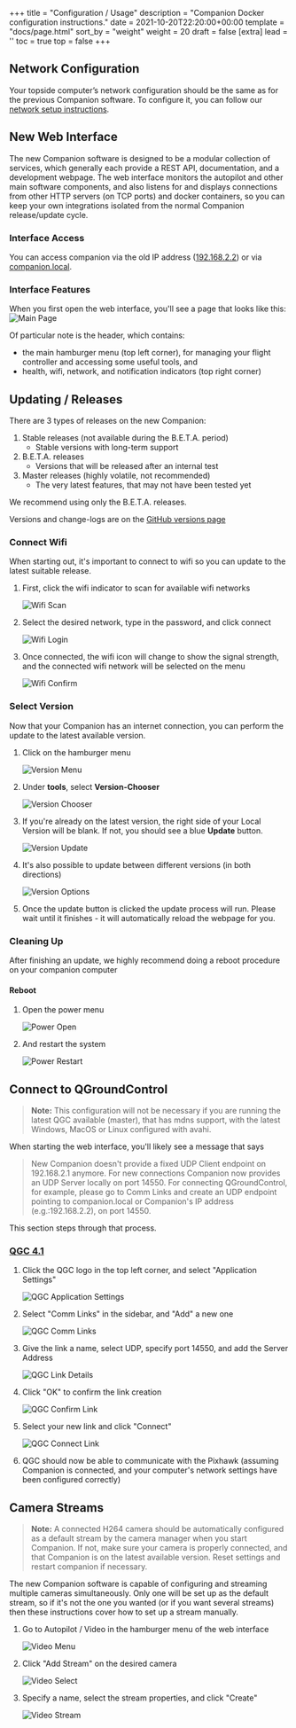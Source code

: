+++
title = "Configuration / Usage"
description = "Companion Docker configuration instructions."
date = 2021-10-20T22:20:00+00:00
template = "docs/page.html"
sort_by = "weight"
weight = 20
draft = false
[extra]
lead = ''
toc = true
top = false
+++
## Network Configuration

Your topside computer’s network configuration should be the same as for the previous Companion software. 
To configure it, you can follow our [network setup instructions](https://www.ardusub.com/quick-start/installing-companion.html#network-setup).

## New Web Interface

The new Companion software is designed to be a modular collection of services, which generally each provide a REST API, documentation, and a development webpage.
The web interface monitors the autopilot and other main software components, and also listens for and displays connections from other HTTP servers (on TCP ports) and docker containers, so you can keep your own integrations isolated from the normal Companion release/update cycle.

### Interface Access

You can access companion via the old IP address ([192.168.2.2](http://192.168.2.2/)) or via [companion.local](http://companion.local/).

### Interface Features

When you first open the web interface, you'll see a page that looks like this:
![Main Page](main-page.png)

Of particular note is the header, which contains:
- the main hamburger menu (top left corner), for managing your flight controller and accessing some useful tools, and
- health, wifi, network, and notification indicators (top right corner)

## Updating / Releases

There are 3 types of releases on the new Companion:
1. Stable releases (not available during the B.E.T.A. period)
   - Stable versions with long-term support
2. B.E.T.A. releases
   - Versions that will be released after an internal test
3. Master releases (highly volatile, not recommended)
   - The very latest features, that may not have been tested yet

We recommend using only the B.E.T.A. releases.

Versions and change-logs are on the [GitHub versions page](https://github.com/bluerobotics/companion-docker/releases)

### Connect Wifi

When starting out, it's important to connect to wifi so you can update to the latest suitable release.

1. First, click the wifi indicator to scan for available wifi networks

   ![Wifi Scan](wifi-scan.png)
1. Select the desired network, type in the password, and click connect

   ![Wifi Login](wifi-login.png)
1. Once connected, the wifi icon will change to show the signal strength, and the connected wifi network will be selected on the menu

   ![Wifi Confirm](wifi-confirm.png)

### Select Version

Now that your Companion has an internet connection, you can perform the update to the latest available version.

1. Click on the hamburger menu

   ![Version Menu](version-menu.png)
1. Under **tools**, select **Version-Chooser**

   ![Version Chooser](version-chooser.png)
1. If you're already on the latest version, the right side of your Local Version will be blank. If not, you should see a blue **Update** button.

   ![Version Update](version-update.png)
1. It's also possible to update between different versions (in both directions)

   ![Version Options](version-options.png)
1. Once the update button is clicked the update process will run.
   Please wait until it finishes - it will automatically reload the webpage for you.

### Cleaning Up

After finishing an update, we highly recommend doing a reboot procedure on your companion computer

#### Reboot
1. Open the power menu

   ![Power Open](power-open.png)
1. And restart the system

   ![Power Restart](power-restart.png)

## Connect to QGroundControl

> **Note:** This configuration will not be necessary if you are running the latest QGC available (master), that has mdns support, with the latest Windows, MacOS or Linux configured with avahi.

When starting the web interface, you'll likely see a message that says
> New Companion doesn't provide a fixed UDP Client endpoint on 192.168.2.1 anymore. For new connections Companion now provides an UDP Server locally on port 14550. For connecting QGroundControl, for example, please go to Comm Links and create an UDP endpoint pointing to companion.local or Companion's IP address (e.g.:192.168.2.2), on port 14550.

This section steps through that process.

### [QGC 4.1](https://github.com/mavlink/qgroundcontrol/releases/tag/v4.1.4)

1. Click the QGC logo in the top left corner, and select "Application Settings"

   ![QGC Application Settings](qgc-application-settings.jpg)
1. Select "Comm Links" in the sidebar, and "Add" a new one

   ![QGC Comm Links](qgc-comm-links.png)
1. Give the link a name, select UDP, specify port 14550, and add the Server Address

   ![QGC Link Details](qgc-link-details.png)
1. Click "OK" to confirm the link creation

   ![QGC Confirm Link](qgc-confirm-link.png)
1. Select your new link and click "Connect"

   ![QGC Connect Link](qgc-connect-link.png)
1. QGC should now be able to communicate with the Pixhawk (assuming Companion is connected, and your computer's network settings have been configured correctly)

## Camera Streams

> **Note:** A connected H264 camera should be automatically configured as a default stream by the camera manager when you start Companion. If not, make sure your camera is properly connected, and that Companion is on the latest available version. Reset settings and restart companion if necessary.

The new Companion software is capable of configuring and streaming multiple cameras simultaneously. Only one will be set up as the default stream, so if it's not the one you wanted (or if you want several streams) then these instructions cover how to set up a stream manually.

1. Go to Autopilot / Video in the hamburger menu of the web interface

   ![Video Menu](video-menu.png)
1. Click "Add Stream" on the desired camera

   ![Video Select](video-select.png)
1. Specify a name, select the stream properties, and click "Create"

   ![Video Stream](video-stream.png)
